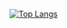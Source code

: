 [![Top Langs](https://github-readme-stats-git-masterrstaa-rickstaa.vercel.app/api/top-langs/?username=denguledansker)](https://github.com/denguledansker/github-readme-stats)
